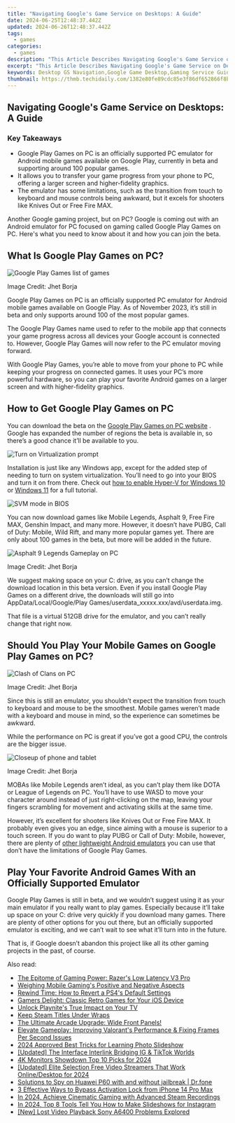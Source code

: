 ```yaml
---
title: "Navigating Google's Game Service on Desktops: A Guide"
date: 2024-06-25T12:48:37.442Z
updated: 2024-06-26T12:48:37.442Z
tags:
  - games
categories:
  - games
description: "This Article Describes Navigating Google's Game Service on Desktops: A Guide"
excerpt: "This Article Describes Navigating Google's Game Service on Desktops: A Guide"
keywords: Desktop GS Navigation,Google Game Desktop,Gaming Service Guide,Playing GS on PC,GS Usage Tips,Access GS Web,GS Mobile vs Desktop
thumbnail: https://thmb.techidaily.com/1382e80fe89cdc85e3f86df652866f8b806d3041c2bfdfcea85ed48c584b9f54.JPG
---
```


## Navigating Google's Game Service on Desktops: A Guide

### Key Takeaways

* Google Play Games on PC is an officially supported PC emulator for Android mobile games available on Google Play, currently in beta and supporting around 100 popular games.
* It allows you to transfer your game progress from your phone to PC, offering a larger screen and higher-fidelity graphics.
* The emulator has some limitations, such as the transition from touch to keyboard and mouse controls being awkward, but it excels for shooters like Knives Out or Free Fire MAX.

 Another Google gaming project, but on PC? Google is coming out with an Android emulator for PC focused on gaming called Google Play Games on PC. Here's what you need to know about it and how you can join the beta.

## What Is Google Play Games on PC?

![Google Play Games list of games](https://static1.makeuseofimages.com/wordpress/wp-content/uploads/wm/2023/11/google-play-games-list-of-games.JPG)

 Image Credit: Jhet Borja

 Google Play Games on PC is an officially supported PC emulator for Android mobile games available on Google Play. As of November 2023, it’s still in beta and only supports around 100 of the most popular games.

 The Google Play Games name used to refer to the mobile app that connects your game progress across all devices your Google account is connected to. However, Google Play Games will now refer to the PC emulator moving forward.

 With Google Play Games, you’re able to move from your phone to PC while keeping your progress on connected games. It uses your PC’s more powerful hardware, so you can play your favorite Android games on a larger screen and with higher-fidelity graphics.

## How to Get Google Play Games on PC

 You can download the beta on the [Google Play Games on PC website](https://www.anrdoezrs.net/links/7251228/type/dlg/sid/UUmuoUeUpU2031043/https://play.google.com/googleplaygames#section-system-requirements) . Google has expanded the number of regions the beta is available in, so there’s a good chance it’ll be available to you.

![Turn on Virtualization prompt](https://static1.makeuseofimages.com/wordpress/wp-content/uploads/wm/2023/11/turn-on-virtualization-prompt.jpg)

 Installation is just like any Windows app, except for the added step of needing to turn on system virtualization. You’ll need to go into your BIOS and turn it on from there. Check out [how to enable Hyper-V for Windows 10](https://www.makeuseof.com/tag/create-virtual-machine-using-windows-10-hyper-v/) or [Windows 11](https://www.makeuseof.com/windows-11-enable-hyper-v/) for a full tutorial.

![SVM mode in BIOS](https://static1.makeuseofimages.com/wordpress/wp-content/uploads/2023/11/svm-mode-in-bios.jpg)

 You can now download games like Mobile Legends, Asphalt 9, Free Fire MAX, Genshin Impact, and many more. However, it doesn’t have PUBG, Call of Duty: Mobile, Wild Rift, and many more popular games yet. There are only about 100 games in the beta, but more will be added in the future.

![Asphalt 9 Legends Gameplay on PC](https://static1.makeuseofimages.com/wordpress/wp-content/uploads/wm/2023/11/asphalt-9-legends-gameplay-on-pc.JPG)

 Image Credit: Jhet Borja

 We suggest making space on your C: drive, as you can’t change the download location in this beta version. Even if you install Google Play Games on a different drive, the downloads will still go into AppData/Local/Google/Play Games/userdata\_xxxxx.xxx/avd/userdata.img.

 That file is a virtual 512GB drive for the emulator, and you can’t really change that right now.

## Should You Play Your Mobile Games on Google Play Games on PC?

![Clash of Clans on PC](https://static1.makeuseofimages.com/wordpress/wp-content/uploads/wm/2023/11/clash-of-clans-on-pc.JPG)

 Image Credit: Jhet Borja

 Since this is still an emulator, you shouldn’t expect the transition from touch to keyboard and mouse to be the smoothest. Mobile games weren’t made with a keyboard and mouse in mind, so the experience can sometimes be awkward.

 While the performance on PC is great if you’ve got a good CPU, the controls are the bigger issue.

![Closeup of phone and tablet](https://static1.makeuseofimages.com/wordpress/wp-content/uploads/wm/2023/09/closeup-of-phone-and-tablet.JPG)

 Image Credit: Jhet Borja

 MOBAs like Mobile Legends aren’t ideal, as you can’t play them like DOTA or League of Legends on PC. You’ll have to use WASD to move your character around instead of just right-clicking on the map, leaving your fingers scrambling for movement and activating skills at the same time.

 However, it’s excellent for shooters like Knives Out or Free Fire MAX. It probably even gives you an edge, since aiming with a mouse is superior to a touch screen. If you do want to play PUBG or Call of Duty: Mobile, however, there are plenty of [other lightweight Android emulators](https://www.makeuseof.com/lightweight-emulators-android-games-pc/) you can use that don’t have the limitations of Google Play Games.

## Play Your Favorite Android Games With an Officially Supported Emulator

 Google Play Games is still in beta, and we wouldn’t suggest using it as your main emulator if you really want to play games. Especially because it’ll take up space on your C: drive very quickly if you download many games. There are plenty of other options for you out there, but an officially supported emulator is exciting, and we can’t wait to see what it’ll turn into in the future.

 That is, if Google doesn’t abandon this project like all its other gaming projects in the past, of course.


<ins class="adsbygoogle"
     style="display:block"
     data-ad-format="autorelaxed"
     data-ad-client="ca-pub-7571918770474297"
     data-ad-slot="1223367746"></ins>



<ins class="adsbygoogle"
     style="display:block"
     data-ad-client="ca-pub-7571918770474297"
     data-ad-slot="8358498916"
     data-ad-format="auto"
     data-full-width-responsive="true"></ins>

<span class="atpl-alsoreadstyle">Also read:</span>
<div><ul>
<li><a href="https://games-able.techidaily.com/the-epitome-of-gaming-power-razers-low-latency-v3-pro/"><u>The Epitome of Gaming Power: Razer's Low Latency V3 Pro</u></a></li>
<li><a href="https://games-able.techidaily.com/weighing-mobile-gamings-positive-and-negative-aspects/"><u>Weighing Mobile Gaming's Positive and Negative Aspects</u></a></li>
<li><a href="https://games-able.techidaily.com/rewind-time-how-to-revert-a-ps4s-default-settings/"><u>Rewind Time: How to Revert a PS4's Default Settings</u></a></li>
<li><a href="https://games-able.techidaily.com/1719170860868-gamers-delight-classic-retro-games-for-your-ios-device/"><u>Gamers Delight: Classic Retro Games for Your iOS Device</u></a></li>
<li><a href="https://games-able.techidaily.com/unlock-playnites-true-impact-on-your-tv/"><u>Unlock Playnite's True Impact on Your TV</u></a></li>
<li><a href="https://games-able.techidaily.com/keep-steam-titles-under-wraps/"><u>Keep Steam Titles Under Wraps</u></a></li>
<li><a href="https://games-able.techidaily.com/1719168463782-the-ultimate-arcade-upgrade-wide-front-panels/"><u>The Ultimate Arcade Upgrade: Wide Front Panels!</u></a></li>
<li><a href="https://games-able.techidaily.com/elevate-gameplay-improving-valorants-performance-and-fixing-frames-per-second-issues/"><u>Elevate Gameplay: Improving Valorant's Performance & Fixing Frames Per Second Issues</u></a></li>
<li><a href="https://ai-editing-video.techidaily.com/2024-approved-best-tricks-for-learning-photo-slideshow/"><u>2024 Approved Best Tricks for Learning Photo Slideshow</u></a></li>
<li><a href="https://some-skills.techidaily.com/updated-the-interface-interlink-bridging-ig-and-tiktok-worlds/"><u>[Updated] The Interface Interlink  Bridging IG & TikTok Worlds</u></a></li>
<li><a href="https://extra-hints.techidaily.com/4k-monitors-showdown-top-10-picks-for-2024/"><u>4K Monitors Showdown  Top 10 Picks for 2024</u></a></li>
<li><a href="https://video-screen-grab.techidaily.com/updated-elite-selection-free-video-streamers-that-work-onlinedesktop-for-2024/"><u>[Updated] Elite Selection  Free Video Streamers That Work Online/Desktop for 2024</u></a></li>
<li><a href="https://android-location-track.techidaily.com/solutions-to-spy-on-huawei-p60-with-and-without-jailbreak-drfone-by-drfone-virtual-android/"><u>Solutions to Spy on Huawei P60 with and without jailbreak | Dr.fone</u></a></li>
<li><a href="https://activate-lock.techidaily.com/3-effective-ways-to-bypass-activation-lock-from-iphone-14-pro-max-by-drfone-ios/"><u>3 Effective Ways to Bypass Activation Lock from iPhone 14 Pro Max</u></a></li>
<li><a href="https://screen-video-capture.techidaily.com/in-2024-achieve-cinematic-gaming-with-advanced-steam-recordings/"><u>In 2024, Achieve Cinematic Gaming with Advanced Steam Recordings</u></a></li>
<li><a href="https://animation-videos.techidaily.com/in-2024-top-8-tools-tell-you-how-to-make-slideshows-for-instagram/"><u>In 2024, Top 8 Tools Tell You How to Make Slideshows for Instagram</u></a></li>
<li><a href="https://extra-skills.techidaily.com/new-lost-video-playback-sony-a6400-problems-explored/"><u>[New] Lost Video Playback  Sony A6400 Problems Explored</u></a></li>
</ul></div>

